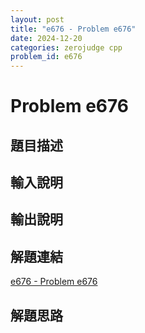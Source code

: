 ```yaml
---
layout: post
title: "e676 - Problem e676"
date: 2024-12-20
categories: zerojudge cpp
problem_id: e676
---
```


# Problem e676

## 題目描述



## 輸入說明



## 輸出說明



## 解題連結

[e676 - Problem e676](https://zerojudge.tw/ShowProblem?problemid=e676)

## 解題思路

